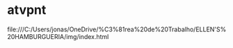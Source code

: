 # atvpnt
file:///C:/Users/jonas/OneDrive/%C3%81rea%20de%20Trabalho/ELLEN'S%20HAMBURGUERIA/img/index.html
